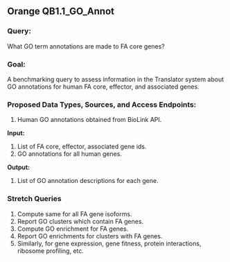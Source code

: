 ## Orange QB1.1_GO_Annot

### Query:
What GO term annotations are made to FA core  genes?

### Goal:
A benchmarking query to assess information in the Translator system about GO annotations for human FA core, effector, and associated genes.

### Proposed Data Types, Sources, and Access Endpoints:
  1. Human GO annotations obtained from BioLink API.

**Input:** 
  1. List of FA core, effector, associated gene ids.
  2. GO annotations for all human genes.

**Output:**
  1. List of GO annotation descriptions for each gene.

 
 ### Stretch Queries
  1. Compute same for all FA gene isoforms.
  2. Report GO clusters which contain FA genes.
  3. Compute GO enrichment for FA genes.
  4. Report GO enrichments for clusters with FA genes.
  5. Similarly, for gene expression, gene fitness, protein interactions, ribosome profiling, etc.
